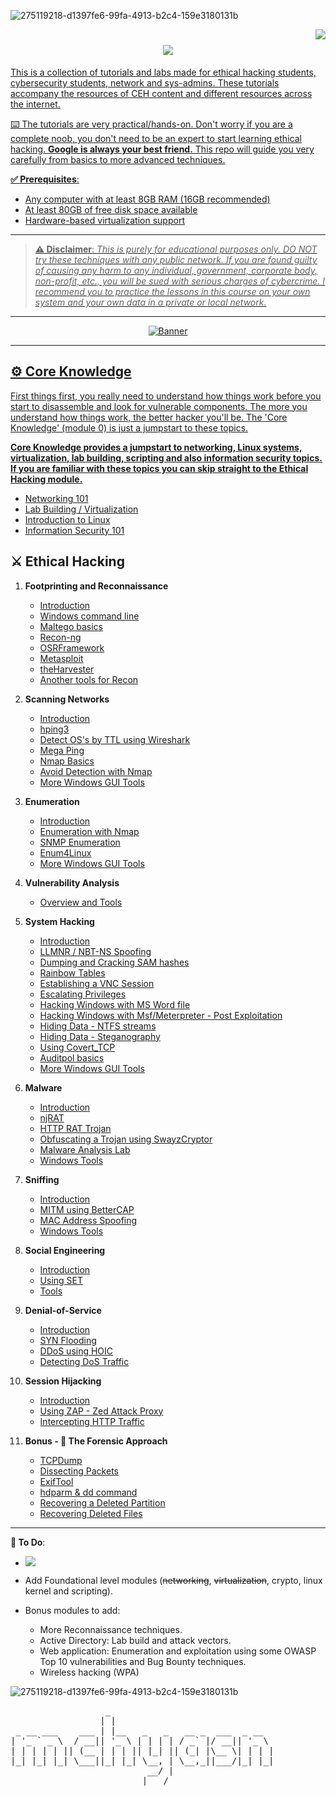 ![275119218-d1397fe6-99fa-4913-b2c4-159e3180131b](https://github.com/jefftsui1/jefftsui1/assets/46698661/138acf75-2f95-4334-80ce-c6c736112abc)


<img align="right" src="https://visitor-badge.laobi.icu/badge?page_id=jefftsui1.jefftsui1" />

<h1 align="center">
    <a href="https://git.io/typing-svg">
        <img src="https://readme-typing-svg.herokuapp.com/?font=Righteous&size=35&center=true&vCenter=true&width=500&height=70&duration=2500&lines=👋+Hello+I'm+mchyasn!+👋......;+Thank+You+For+Visiting!.......;" />
</h1>

This is a collection of tutorials and labs made for ethical hacking students, cybersecurity students, network and sys-admins. These tutorials accompany the resources of CEH content and different resources across the internet.

⌨️ The tutorials are very practical/hands-on. Don't worry if you are a complete noob, you don't need to be an expert to start learning ethical hacking. **Google is always your best friend.** This repo will guide you very carefully from basics to more advanced techniques.

**✅ Prerequisites**:

* Any computer with at least 8GB RAM (16GB recommended)
* At least 80GB of free disk space available
* Hardware-based virtualization support

---

> **⚠️ Disclaimer**:
> *This is purely for educational purposes only. DO NOT try these techniques with any public network. If you are found guilty of causing any harm to any individual, government, corporate body, non-profit, etc., you will be sued with serious charges of cybercrime. I recommend you to practice the lessons in this course on your own system and your own data in a private or local network.*

---
<div align="center">
  <img src="https://github.com/jefftsui1/jefftsui1/assets/46698661/f7da48e9-2583-4658-b1f4-f2dd4c376713" style="max-width:100" alt="Banner" >
</div>


<hr/>


## ⚙️ Core Knowledge

First things first, you really need to understand how things work before you start to disassemble and look for vulnerable components. The more you understand how things work, the better hacker you'll be. The 'Core Knowledge' (module 0) is just a jumpstart to these topics.

**Core Knowledge provides a jumpstart to networking, Linux systems, virtualization, lab building, scripting and also information security topics. If you are familiar with these topics you can skip straight to the Ethical Hacking module.**

* [Networking 101](https://github.com/mchyasn/-Ethical-Hacking-Home-Lab/tree/main/0-Core-Knowledge/0-Networking-101.md)
* [Lab Building / Virtualization](https://github.com/mchyasn/-Ethical-Hacking-Home-Lab/tree/main/0-Core-Knowledge/1-Lab-Building.md)
* [Introduction to Linux](https://github.com/mchyasn/-Ethical-Hacking-Home-Lab/tree/main/0-Core-Knowledge/2-Intro-to-Linux.md)
* [Information Security 101](https://github.com/mchyasn/-Ethical-Hacking-Home-Lab/tree/main/0-Core-Knowledge/4-Infosec-101.md)

## ⚔️ Ethical Hacking

1. **Footprinting and Reconnaissance**

   * [Introduction](https://github.com/mchyasn/-Ethical-Hacking-Home-Lab/tree/main/1-Footprinting-and-Reconnaissance/0-What-is-Footprinting.md)
   * [Windows command line](https://github.com/mchyasn/-Ethical-Hacking-Home-Lab/tree/main/1-Footprinting-and-Reconnaissance/1-Windows-CommandLine.md)
   * [Maltego basics](https://github.com/mchyasn/-Ethical-Hacking-Home-Lab/tree/main/1-Footprinting-and-Reconnaissance/2-Maltego-Basics.md)
   * [Recon-ng](https://github.com/mchyasn/-Ethical-Hacking-Home-Lab/tree/main/1-Footprinting-and-Reconnaissance/3-Recon-ng.md)
   * [OSRFramework](https://github.com/mchyasn/-Ethical-Hacking-Home-Lab/tree/main/1-Footprinting-and-Reconnaissance/4-OSRFramework.md)
   * [Metasploit](https://github.com/mchyasn/-Ethical-Hacking-Home-Lab/tree/main/1-Footprinting-and-Reconnaissance/5-Metasploit-Basics.md)
   * [theHarvester](https://github.com/mchyasn/-Ethical-Hacking-Home-Lab/tree/main/1-Footprinting-and-Reconnaissance/6-theHarvester.md)
   * [Another tools for Recon](https://github.com/mchyasn/-Ethical-Hacking-Home-Lab/tree/main/1-Footprinting-and-Reconnaissance/7-Other-Tools.md)
2. **Scanning Networks**

   * [Introduction](https://github.com/mchyasn/-Ethical-Hacking-Home-Lab/tree/main/2-Scanning-Networks/0-Scanning-a-Target-Network.md)
   * [hping3](https://github.com/mchyasn/-Ethical-Hacking-Home-Lab/tree/main/2-Scanning-Networks/1-hping3.md)
   * [Detect OS's by TTL using Wireshark](https://github.com/mchyasn/-Ethical-Hacking-Home-Lab/tree/main/2-Scanning-Networks/2-TTL.md)
   * [Mega Ping](https://github.com/mchyasn/-Ethical-Hacking-Home-Lab/tree/main/2-Scanning-Networks/3-MegaPing.md)
   * [Nmap Basics](https://github.com/mchyasn/-Ethical-Hacking-Home-Lab/tree/main/2-Scanning-Networks/4-Nmap.md)
   * [Avoid Detection with Nmap](https://github.com/mchyasn/-Ethical-Hacking-Home-Lab/tree/main/2-Scanning-Networks/5-NmapDecoyIP.md)
   * [More Windows GUI Tools](https://github.com/mchyasn/-Ethical-Hacking-Home-Lab/tree/main/2-Scanning-Networks/6-WindowsTools.md)

  
3. **Enumeration**

   * [Introduction](https://github.com/mchyasn/-Ethical-Hacking-Home-Lab/tree/main/3-Enumeration/0-Introduction.md)
   * [Enumeration with Nmap](https://github.com/mchyasn/-Ethical-Hacking-Home-Lab/tree/main/3-Enumeration/1-Enumerating-with-Nmap.md)
   * [SNMP Enumeration](https://github.com/mchyasn/-Ethical-Hacking-Home-Lab/tree/main/3-Enumeration/2-SNMP-Enumeration.md)
   * [Enum4Linux](https://github.com/mchyasn/-Ethical-Hacking-Home-Lab/tree/main/3-Enumeration/3-Enum4linux-Win-and-Samba-Enumeration.md)
   * [More Windows GUI Tools](https://github.com/mchyasn/-Ethical-Hacking-Home-Lab/tree/main/3-Enumeration/4-Windows-EnumerationTools.md)
4. **Vulnerability Analysis**

   * [Overview and Tools](https://github.com/mchyasn/-Ethical-Hacking-Home-Lab/tree/main/4-Vulnerability-Analysis/Overview-and-Tools.md)
5. **System Hacking**

   * [Introduction](https://github.com/mchyasn/-Ethical-Hacking-Home-Lab/tree/main/5-System-Hacking/0-Introduction.md)
   * [LLMNR / NBT-NS Spoofing](https://github.com/mchyasn/-Ethical-Hacking-Home-Lab/tree/main/5-System-Hacking/1-LLMNR-NBT-NS.md)
   * [Dumping and Cracking SAM hashes](https://github.com/mchyasn/-Ethical-Hacking-Home-Lab/tree/main/5-System-Hacking/2-SAM-Hashes.md)
   * [Rainbow Tables](https://github.com/mchyasn/-Ethical-Hacking-Home-Lab/tree/main/5-System-Hacking/3-Rainbow-tables.md)
   * [Establishing a VNC Session](https://github.com/mchyasn/-Ethical-Hacking-Home-Lab/tree/main/5-System-Hacking/4-VNC-Session.md)
   * [Escalating Privileges](https://github.com/mchyasn/-Ethical-Hacking-Home-Lab/tree/main/5-System-Hacking/5-Escalating-Privileges.md)
   * [Hacking Windows with MS Word file](https://github.com/mchyasn/-Ethical-Hacking-Home-Lab/tree/main/5-System-Hacking/6-Hacking-Windows-with-Doc-file.md)
   * [Hacking Windows with Msf/Meterpreter - Post Exploitation](https://github.com/mchyasn/-Ethical-Hacking-Home-Lab/tree/main/5-System-Hacking/7-Hacking-Windows-with-Metasploit-PostExploitation.md)
   * [Hiding Data - NTFS streams](https://github.com/mchyasn/-Ethical-Hacking-Home-Lab/tree/main/5-System-Hacking/8-NTFS-Streams.md)
   * [Hiding Data - Steganography](https://github.com/mchyasn/-Ethical-Hacking-Home-Lab/tree/main/5-System-Hacking/9-Steganography.md)
   * [Using Covert\_TCP](https://github.com/mchyasn/-Ethical-Hacking-Home-Lab/tree/main/5-System-Hacking/10-Covert_TCP.md)
   * [Auditpol basics](https://github.com/mchyasn/-Ethical-Hacking-Home-Lab/tree/main/5-System-Hacking/11-Auditpol.md)
   * [More Windows GUI Tools](https://github.com/mchyasn/-Ethical-Hacking-Home-Lab/tree/main/5-System-Hacking/12-WindowsTools.md)
6. **Malware**

   * [Introduction](https://github.com/mchyasn/-Ethical-Hacking-Home-Lab/tree/main/6-Malware/0-Introduction.md)
   * [njRAT](https://github.com/mchyasn/-Ethical-Hacking-Home-Lab/tree/main/6-Malware/1-Using-njRAT.md)
   * [HTTP RAT Trojan](https://github.com/mchyasn/-Ethical-Hacking-Home-Lab/tree/main/6-Malware/2-HTTP-Trojan.md)
   * [Obfuscating a Trojan using SwayzCryptor](https://github.com/mchyasn/-Ethical-Hacking-Home-Lab/tree/main/6-Malware/3-Obfuscating-Trojan-SwayzCryptor.md)
   * [Malware Analysis Lab](https://github.com/mchyasn/-Ethical-Hacking-Home-Lab/tree/main/6-Malware/4-Malware-Analysis-Lab.md)
   * [Windows Tools](https://github.com/mchyasn/-Ethical-Hacking-Home-Lab/tree/main/6-Malware/5-Windows-Tools.md)
7. **Sniffing**

   * [Introduction](https://github.com/mchyasn/-Ethical-Hacking-Home-Lab/tree/main/7-Sniffing/0-Introduction.md)
   * [MITM using BetterCAP](https://github.com/mchyasn/-Ethical-Hacking-Home-Lab/tree/main/7-Sniffing/1-MITM-with-Bettercap.md)
   * [MAC Address Spoofing](https://github.com/mchyasn/-Ethical-Hacking-Home-Lab/tree/main/7-Sniffing/2-Spoofing-MAC-address.md)
   * [Windows Tools](https://github.com/mchyasn/-Ethical-Hacking-Home-Lab/tree/main/7-Sniffing/x-Windows-Tools.md)
8. **Social Engineering**

   * [Introduction](https://github.com/mchyasn/-Ethical-Hacking-Home-Lab/tree/main/8-Social-Engineering/0-Introduction.md)
   * [Using SET](https://github.com/mchyasn/-Ethical-Hacking-Home-Lab/tree/main/8-Social-Engineering/1-Using-SET.md)
   * [Tools](https://github.com/mchyasn/-Ethical-Hacking-Home-Lab/tree/main/8-Social-Engineering/X-Tools.md)
9. **Denial-of-Service**

   * [Introduction](https://github.com/mchyasn/-Ethical-Hacking-Home-Lab/tree/main/9-Denial-of-Service/0-Introduction.md)
   * [SYN Flooding](https://github.com/mchyasn/-Ethical-Hacking-Home-Lab/tree/main/9-Denial-of-Service/1-SYN-Flooding.md)
   * [DDoS using HOIC](https://github.com/mchyasn/-Ethical-Hacking-Home-Lab/tree/main/9-Denial-of-Service/2-DDoS-using-HOIC.md)
   * [Detecting DoS Traffic](https://github.com/mchyasn/-Ethical-Hacking-Home-Lab/tree/main/9-Denial-of-Service/3-Detecting-DoS-Traffic.md)
10. **Session Hijacking**

    * [Introduction](https://github.com/mchyasn/-Ethical-Hacking-Home-Lab/tree/main/10-Session-Hijacking/0-Introduction.md)
    * [Using ZAP - Zed Attack Proxy](https://github.com/mchyasn/-Ethical-Hacking-Home-Lab/tree/main/10-Session-Hijacking/1-Using-ZAP.md)
    * [Intercepting HTTP Traffic](https://github.com/mchyasn/-Ethical-Hacking-Home-Lab/tree/main/10-Session-Hijacking/2-Intercepting-HTTP-Traffic.md)
   
      
11. **Bonus - 🔬 The Forensic Approach**

    * [TCPDump](https://github.com/mchyasn/-Ethical-Hacking-Home-Lab/tree/main/11-Bonus/TCPDump-Tutorial.md)
    * [Dissecting Packets](https://github.com/mchyasn/-Ethical-Hacking-Home-Lab/tree/main/11-Bonus/Dissecting-packets.md)
    * [ExifTool](https://github.com/mchyasn/-Ethical-Hacking-Home-Lab/tree/main/11-Bonus/ExifTool-Tutorial.md)
    * [hdparm & dd command](https://github.com/mchyasn/-Ethical-Hacking-Home-Lab/tree/main/11-Bonus/Using-hdparm-and-dd-command.md)
    * [Recovering a Deleted Partition](https://github.com/mchyasn/-Ethical-Hacking-Home-Lab/tree/main/11-Bonus/Recovering-Deleted-Partition.md)
    * [Recovering Deleted Files](https://github.com/mchyasn/-Ethical-Hacking-Home-Lab/tree/main/11-Bonus/Recovering-Deleted-Files.md)
* * * 

**💭 To Do**:

- ![](https://img.shields.io/badge/status-in%20progress-orange)
- Add Foundational level modules (~~networking~~, ~~virtualization~~, crypto, linux kernel and scripting).
- Bonus modules to add:

   - More Reconnaissance techniques.
    - Active Directory: Lab build and attack vectors.
    - Web application: Enumeration and exploitation using some OWASP Top 10 vulnerabilities and Bug Bounty techniques.
    - Wireless hacking (WPA)


![275119218-d1397fe6-99fa-4913-b2c4-159e3180131b](https://media1.giphy.com/media/v1.Y2lkPTc5MGI3NjExYnliOWZwOHl3cHRzdnAwc3V3OGU4aXZpd3UxM29xbWNscmt5aXgwdSZlcD12MV9pbnRlcm5hbF9naWZfYnlfaWQmY3Q9Zw/DqiMTFxiXx0VaVZQbF/giphy.gif)

<pre>
                  _                               
                 | |                              
 _ __ ___    ___ | |__   _   _   __ _  ___  _ __  
| '_ ` _ \  / __|| '_ \ | | | | / _` |/ __|| '_ \ 
| | | | | || (__ | | | || |_| || (_| |\__ \| | | |
|_| |_| |_| \___||_| |_| \__, | \__,_||___/|_| |_|
                          __/ |                   
                         |___/                    
</pre>
